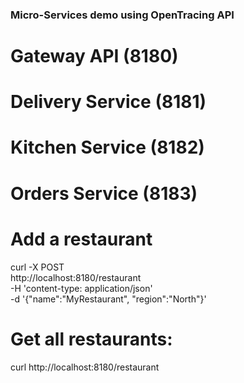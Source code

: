### Micro-Services demo using OpenTracing API

# Gateway API (8180)
# Delivery Service (8181)
# Kitchen Service (8182)
# Orders Service (8183)


# Add a restaurant

curl -X POST \
  http://localhost:8180/restaurant \
  -H 'content-type: application/json' \
  -d '{"name":"MyRestaurant", "region":"North"}'
  
  

# Get all restaurants:

curl http://localhost:8180/restaurant